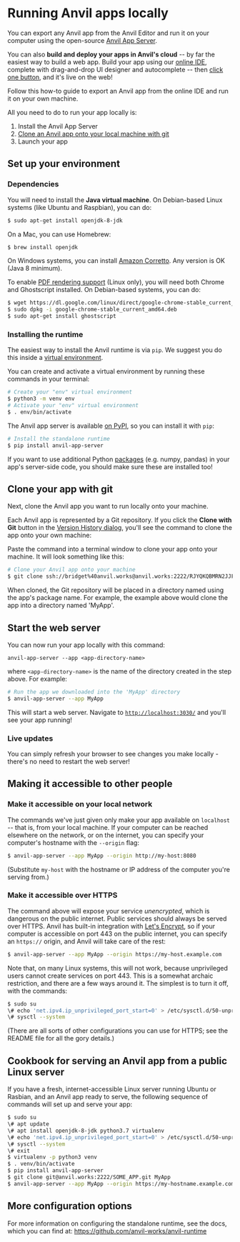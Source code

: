 # Running Anvil apps locally

You can export any Anvil app from the Anvil Editor and run it on your computer using the open-source [Anvil App Server](https://github.com/anvil-works/anvil-runtime). 

You can also **build and deploy your apps in Anvil's cloud** -- by far the easiest way to build a web app. Build your app using our [online IDE](https://anvil.works), complete with drag-and-drop UI designer and autocomplete -- then [click one button](https://anvil.works/docs/deployment), and it's live on the web!

Follow this how-to guide to export an Anvil app from the online IDE and run it on your own machine.

All you need to do to run your app locally is:

1. Install the Anvil App Server
2. [Clone an Anvil app onto your local machine with git](https://anvil.works/docs/version-control/git)
3. Launch your app

## Set up your environment

### Dependencies

You will need to install the **Java virtual machine**. On Debian-based Linux systems (like Ubuntu and Raspbian), you can do:

```bash
$ sudo apt-get install openjdk-8-jdk
```

On a Mac, you can use Homebrew:
```bash
$ brew install openjdk
```

On Windows systems, you can install [Amazon Corretto](https://aws.amazon.com/corretto/). Any version is OK (Java 8 minimum).

To enable [PDF rendering support](https://anvil.works/docs/media/creating_pdfs) (Linux only), you will need both Chrome and Ghostscript installed. On Debian-based systems, you can do:

```bash
$ wget https://dl.google.com/linux/direct/google-chrome-stable_current_amd64.deb
$ sudo dpkg -i google-chrome-stable_current_amd64.deb
$ sudo apt-get install ghostscript
```


### Installing the runtime

The easiest way to install the Anvil runtime is via `pip`. We suggest you do this inside a [virtual environment](https://docs.python.org/3/library/venv.html).

You can create and activate a virtual environment by running these commands in your terminal:

```bash
# Create your "env" virtual environment
$ python3 -m venv env
# Activate your "env" virtual environment
$ . env/bin/activate
```

The Anvil app server is available [on PyPI](https://pypi.org/project/anvil-app-server), so you can install it with `pip`:

```bash
# Install the standalone runtime
$ pip install anvil-app-server
```

<!--{{<notice alert>}}-->
If you want to use additional Python [packages](https://anvil.works/docs/server/packages) (e.g. numpy, pandas) in your app's server-side code, you should make sure these are installed too!
<!--{{</notice>}}-->

## Clone your app with git

Next, clone the Anvil app you want to run locally onto your machine. 

Each Anvil app is represented by a Git repository. If you click the **Clone with Git** button in the [Version History dialog](https://anvil.works/docs/version-control), you'll see the command to clone the app onto your own machine:

<!-- {{<figure src="img/git-clone.png" alt="The Clone With Git dialog, with a box to copy your SSH public key into." narrow="true">}}
 -->
Paste the command into a terminal window to clone your app onto your machine. It will look something like this:

```bash
# Clone your Anvil app onto your machine
$ git clone ssh://bridget%40anvil.works@anvil.works:2222/RJYQKQBMRN2JJF6U.git MyApp
```

When cloned, the Git repository will be placed in a directory named using the app's package name. For example, the example above would clone the app into a directory named 'MyApp'.

## Start the web server

You can now run your app locally with this command:

`anvil-app-server --app <app-directory-name>`

where `<app-directory-name>` is the name of the directory created in the step above. For example:

```bash
# Run the app we downloaded into the 'MyApp' directory
$ anvil-app-server --app MyApp
```

This will start a web server. Navigate to [`http://localhost:3030/`](http://localhost:3030/) and you'll see your app running!

### Live updates

You can simply refresh your browser to see changes you make locally - there's no need to restart the web server!

## Making it accessible to other people

### Make it accessible on your local network

The commands we've just given only make your app available on `localhost` -- that is, from your local machine. If your computer can be reached elsewhere on the network, or on the internet, you can specify your computer's hostname with the `--origin` flag:

```bash
$ anvil-app-server --app MyApp --origin http://my-host:8080
```

(Substitute `my-host` with the hostname or IP address of the computer you're serving from.)


### Make it accessible over HTTPS

The command above will expose your service _unencrypted_, which is dangerous on the public internet. Public services should always be served over HTTPS. Anvil has built-in integration with [Let's Encrypt](https://letsencrypt.org), so if your computer is accessible on port 443 on the public internet, you can specify an `https://` origin, and Anvil will take care of the rest:

```bash
$ anvil-app-server --app MyApp --origin https://my-host.example.com
```

Note that, on many Linux systems, this will not work, because unprivileged users cannot create services on port 443. This is a somewhat archaic restriction, and there are a few ways around it. The simplest is to turn it off, with the commands:

```bash
$ sudo su
\# echo 'net.ipv4.ip_unprivileged_port_start=0' > /etc/sysctl.d/50-unprivileged-ports.conf
\# sysctl --system
```

(There are all sorts of other configurations you can use for HTTPS; see the README file for all the gory details.)

## Cookbook for serving an Anvil app from a public Linux server

If you have a fresh, internet-accessible Linux server running Ubuntu or Rasbian, and an Anvil app ready to serve, the following sequence of commands will set up and serve your app:

```bash
$ sudo su
\# apt update
\# apt install openjdk-8-jdk python3.7 virtualenv
\# echo 'net.ipv4.ip_unprivileged_port_start=0' > /etc/sysctl.d/50-unprivileged-ports.conf
\# sysctl --system
\# exit
$ virtualenv -p python3 venv
$ . venv/bin/activate
$ pip install anvil-app-server
$ git clone git@anvil.works:2222/SOME_APP.git MyApp
$ anvil-app-server --app MyApp --origin https://my-hostname.example.com
```


## More configuration options

For more information on configuring the standalone runtime, see the docs, which you can find at: https://github.com/anvil-works/anvil-runtime
